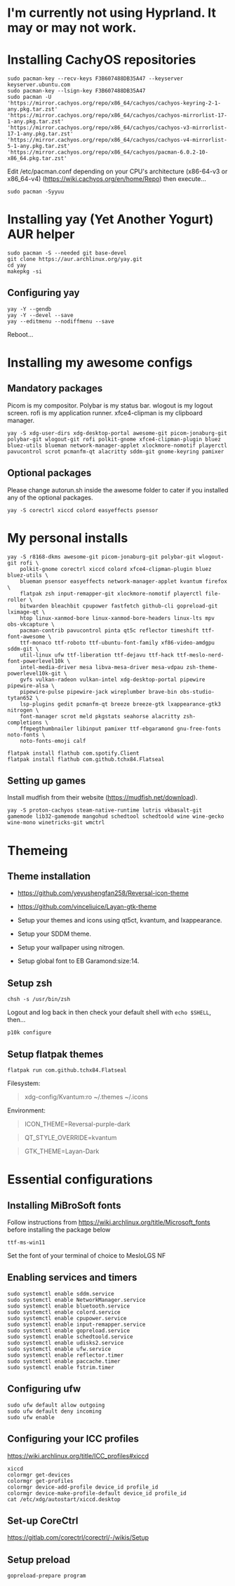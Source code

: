 # I'm currently not using Hyprland. It may or may not work.

# Installing CachyOS repositories

```
sudo pacman-key --recv-keys F3B607488DB35A47 --keyserver keyserver.ubuntu.com
sudo pacman-key --lsign-key F3B607488DB35A47
sudo pacman -U 'https://mirror.cachyos.org/repo/x86_64/cachyos/cachyos-keyring-2-1-any.pkg.tar.zst' 'https://mirror.cachyos.org/repo/x86_64/cachyos/cachyos-mirrorlist-17-1-any.pkg.tar.zst' 'https://mirror.cachyos.org/repo/x86_64/cachyos/cachyos-v3-mirrorlist-17-1-any.pkg.tar.zst' 'https://mirror.cachyos.org/repo/x86_64/cachyos/cachyos-v4-mirrorlist-5-1-any.pkg.tar.zst' 'https://mirror.cachyos.org/repo/x86_64/cachyos/pacman-6.0.2-10-x86_64.pkg.tar.zst'
```

Edit /etc/pacman.conf depending on your CPU's architecture (x86-64-v3 or x86_64-v4) (https://wiki.cachyos.org/en/home/Repo) then execute...

```
sudo pacman -Syyuu
```

# Installing yay (Yet Another Yogurt) AUR helper

```
sudo pacman -S --needed git base-devel
git clone https://aur.archlinux.org/yay.git
cd yay
makepkg -si
```

## Configuring yay

```
yay -Y --gendb
yay -Y --devel --save
yay --editmenu --nodiffmenu --save
```

Reboot...

# Installing my awesome configs

## Mandatory packages

Picom is my compositor. Polybar is my status bar. wlogout is my logout screen. rofi is my application runner. xfce4-clipman is my clipboard manager.

```
yay -S xdg-user-dirs xdg-desktop-portal awesome-git picom-jonaburg-git polybar-git wlogout-git rofi polkit-gnome xfce4-clipman-plugin bluez bluez-utils blueman network-manager-applet xlockmore-nomotif playerctl pavucontrol scrot pcmanfm-qt alacritty sddm-git gnome-keyring pamixer
```

## Optional packages

Please change autorun.sh inside the awesome folder to cater if you installed any of the optional packages.

```
yay -S corectrl xiccd colord easyeffects psensor
```

# My personal installs

```
yay -S r8168-dkms awesome-git picom-jonaburg-git polybar-git wlogout-git rofi \
    polkit-gnome corectrl xiccd colord xfce4-clipman-plugin bluez bluez-utils \
    blueman psensor easyeffects network-manager-applet kvantum firefox \
    flatpak zsh input-remapper-git xlockmore-nomotif playerctl file-roller \
    bitwarden bleachbit cpupower fastfetch github-cli gopreload-git lximage-qt \
    htop linux-xanmod-bore linux-xanmod-bore-headers linux-lts mpv obs-vkcapture \
    pacman-contrib pavucontrol pinta qt5c reflector timeshift ttf-font-awesome \
    ttf-monaco ttf-roboto ttf-ubuntu-font-family xf86-video-amdgpu sddm-git \
    util-linux ufw ttf-liberation ttf-dejavu ttf-hack ttf-meslo-nerd-font-powerlevel10k \
    intel-media-driver mesa libva-mesa-driver mesa-vdpau zsh-theme-powerlevel10k-git \
    gvfs vulkan-radeon vulkan-intel xdg-desktop-portal pipewire pipewire-alsa \
    pipewire-pulse pipewire-jack wireplumber brave-bin obs-studio-tytan652 \
    lsp-plugins gedit pcmanfm-qt breeze breeze-gtk lxappearance-gtk3 nitrogen \
    font-manager scrot meld pkgstats seahorse alacritty zsh-completions \
    ffmpegthumbnailer libinput pamixer ttf-ebgaramond gnu-free-fonts noto-fonts \
    noto-fonts-emoji calf

flatpak install flathub com.spotify.Client
flatpak install flathub com.github.tchx84.Flatseal
```

## Setting up games

Install mudfish from their website (https://mudfish.net/download).

```
yay -S proton-cachyos steam-native-runtime lutris vkbasalt-git gamemode lib32-gamemode mangohud schedtool schedtoold wine wine-gecko wine-mono winetricks-git wmctrl
```

# Themeing

## Theme installation

- https://github.com/yeyushengfan258/Reversal-icon-theme
- https://github.com/vinceliuice/Layan-gtk-theme
- Setup your themes and icons using qt5ct, kvantum, and lxappearance.
- Setup your SDDM theme.
- Setup your wallpaper using nitrogen.

- Setup global font to EB Garamond:size:14.

## Setup zsh

```
chsh -s /usr/bin/zsh
```

Logout and log back in then check your default shell with `echo $SHELL`, then...

```
p10k configure
```

## Setup flatpak themes

```
flatpak run com.github.tchx84.Flatseal
```

Filesystem:

> xdg-config/Kvantum:ro
> ~/.themes
> ~/.icons

Environment:

> ICON_THEME=Reversal-purple-dark

> QT_STYLE_OVERRIDE=kvantum

> GTK_THEME=Layan-Dark

# Essential configurations

## Installing MiBroSoft fonts

Follow instructions from https://wiki.archlinux.org/title/Microsoft_fonts before installing the package below

```
ttf-ms-win11
```

Set the font of your terminal of choice to MesloLGS NF

## Enabling services and timers

```
sudo systemctl enable sddm.service
sudo systemctl enable NetworkManager.service
sudo systemctl enable bluetooth.service
sudo systemctl enable colord.service
sudo systemctl enable cpupower.service
sudo systemctl enable input-remapper.service
sudo systemctl enable gopreload.service
sudo systemctl enable schedtoold.service
sudo systemctl enable udisks2.service
sudo systemctl enable ufw.service
sudo systemctl enable reflector.timer
sudo systemctl enable paccache.timer
sudo systemctl enable fstrim.timer
```

## Configuring ufw

```
sudo ufw default allow outgoing
sudo ufw default deny incoming
sudo ufw enable
```

## Configuring your ICC profiles

https://wiki.archlinux.org/title/ICC_profiles#xiccd

```
xiccd
colormgr get-devices
colormgr get-profiles
colormgr device-add-profile device_id profile_id
colormgr device-make-profile-default device_id profile_id
cat /etc/xdg/autostart/xiccd.desktop
```

## Set-up CoreCtrl

https://gitlab.com/corectrl/corectrl/-/wikis/Setup

## Setup preload

```
gopreload-prepare program
```
